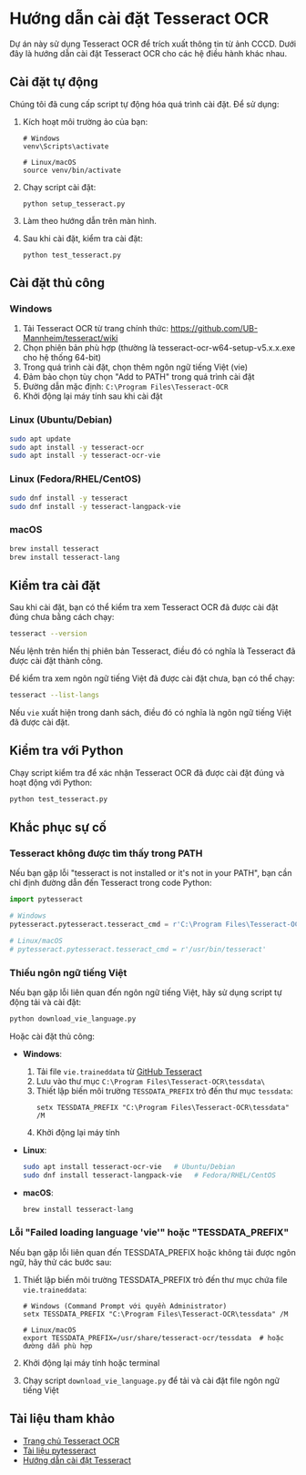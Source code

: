 # Hướng dẫn cài đặt Tesseract OCR

Dự án này sử dụng Tesseract OCR để trích xuất thông tin từ ảnh CCCD. Dưới đây là hướng dẫn cài đặt Tesseract OCR cho các hệ điều hành khác nhau.

## Cài đặt tự động

Chúng tôi đã cung cấp script tự động hóa quá trình cài đặt. Để sử dụng:

1. Kích hoạt môi trường ảo của bạn:

    ```
    # Windows
    venv\Scripts\activate

    # Linux/macOS
    source venv/bin/activate
    ```

2. Chạy script cài đặt:

    ```
    python setup_tesseract.py
    ```

3. Làm theo hướng dẫn trên màn hình.

4. Sau khi cài đặt, kiểm tra cài đặt:
    ```
    python test_tesseract.py
    ```

## Cài đặt thủ công

### Windows

1. Tải Tesseract OCR từ trang chính thức: https://github.com/UB-Mannheim/tesseract/wiki
2. Chọn phiên bản phù hợp (thường là tesseract-ocr-w64-setup-v5.x.x.exe cho hệ thống 64-bit)
3. Trong quá trình cài đặt, chọn thêm ngôn ngữ tiếng Việt (vie)
4. Đảm bảo chọn tùy chọn "Add to PATH" trong quá trình cài đặt
5. Đường dẫn mặc định: `C:\Program Files\Tesseract-OCR`
6. Khởi động lại máy tính sau khi cài đặt

### Linux (Ubuntu/Debian)

```bash
sudo apt update
sudo apt install -y tesseract-ocr
sudo apt install -y tesseract-ocr-vie
```

### Linux (Fedora/RHEL/CentOS)

```bash
sudo dnf install -y tesseract
sudo dnf install -y tesseract-langpack-vie
```

### macOS

```bash
brew install tesseract
brew install tesseract-lang
```

## Kiểm tra cài đặt

Sau khi cài đặt, bạn có thể kiểm tra xem Tesseract OCR đã được cài đặt đúng chưa bằng cách chạy:

```bash
tesseract --version
```

Nếu lệnh trên hiển thị phiên bản Tesseract, điều đó có nghĩa là Tesseract đã được cài đặt thành công.

Để kiểm tra xem ngôn ngữ tiếng Việt đã được cài đặt chưa, bạn có thể chạy:

```bash
tesseract --list-langs
```

Nếu `vie` xuất hiện trong danh sách, điều đó có nghĩa là ngôn ngữ tiếng Việt đã được cài đặt.

## Kiểm tra với Python

Chạy script kiểm tra để xác nhận Tesseract OCR đã được cài đặt đúng và hoạt động với Python:

```bash
python test_tesseract.py
```

## Khắc phục sự cố

### Tesseract không được tìm thấy trong PATH

Nếu bạn gặp lỗi "tesseract is not installed or it's not in your PATH", bạn cần chỉ định đường dẫn đến Tesseract trong code Python:

```python
import pytesseract

# Windows
pytesseract.pytesseract.tesseract_cmd = r'C:\Program Files\Tesseract-OCR\tesseract.exe'

# Linux/macOS
# pytesseract.pytesseract.tesseract_cmd = r'/usr/bin/tesseract'
```

### Thiếu ngôn ngữ tiếng Việt

Nếu bạn gặp lỗi liên quan đến ngôn ngữ tiếng Việt, hãy sử dụng script tự động tải và cài đặt:

```bash
python download_vie_language.py
```

Hoặc cài đặt thủ công:

-   **Windows**:

    1. Tải file `vie.traineddata` từ [GitHub Tesseract](https://github.com/tesseract-ocr/tessdata/raw/main/vie.traineddata)
    2. Lưu vào thư mục `C:\Program Files\Tesseract-OCR\tessdata\`
    3. Thiết lập biến môi trường `TESSDATA_PREFIX` trỏ đến thư mục `tessdata`:
        ```
        setx TESSDATA_PREFIX "C:\Program Files\Tesseract-OCR\tessdata" /M
        ```
    4. Khởi động lại máy tính

-   **Linux**:

    ```bash
    sudo apt install tesseract-ocr-vie   # Ubuntu/Debian
    sudo dnf install tesseract-langpack-vie   # Fedora/RHEL/CentOS
    ```

-   **macOS**:
    ```bash
    brew install tesseract-lang
    ```

### Lỗi "Failed loading language 'vie'" hoặc "TESSDATA_PREFIX"

Nếu bạn gặp lỗi liên quan đến TESSDATA_PREFIX hoặc không tải được ngôn ngữ, hãy thử các bước sau:

1. Thiết lập biến môi trường TESSDATA_PREFIX trỏ đến thư mục chứa file `vie.traineddata`:

    ```
    # Windows (Command Prompt với quyền Administrator)
    setx TESSDATA_PREFIX "C:\Program Files\Tesseract-OCR\tessdata" /M

    # Linux/macOS
    export TESSDATA_PREFIX=/usr/share/tesseract-ocr/tessdata  # hoặc đường dẫn phù hợp
    ```

2. Khởi động lại máy tính hoặc terminal

3. Chạy script `download_vie_language.py` để tải và cài đặt file ngôn ngữ tiếng Việt

## Tài liệu tham khảo

-   [Trang chủ Tesseract OCR](https://github.com/tesseract-ocr/tesseract)
-   [Tài liệu pytesseract](https://pypi.org/project/pytesseract/)
-   [Hướng dẫn cài đặt Tesseract](https://tesseract-ocr.github.io/tessdoc/Installation.html)
